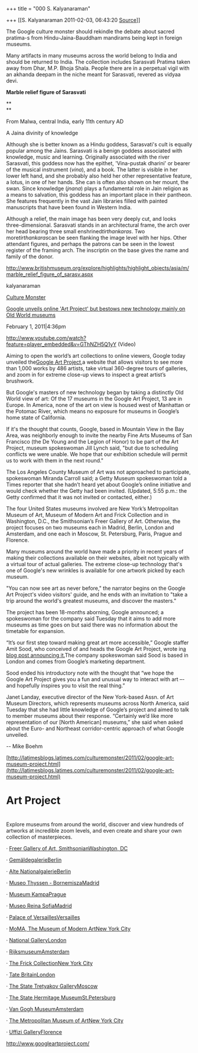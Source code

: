 +++
title = "000 S. Kalyanaraman"

+++
[[S. Kalyanaraman	2011-02-03, 06:43:20 [Source](https://groups.google.com/g/bvparishat/c/E4DZ4htow6Q)]]



The Google culture monster should rekindle the debate about sacred pratima-s from Hindu-Jaina-Bauddham mandirams being kept in foreign museums.

  

Many artifacts in many museums across the world belong to India and should be returned to India. The collection includes Sarasvati Pratima taken away from Dhar, M.P. Bhoja Shala. People there are in a perpetual vigil with an akhanda deepam in the niche meant for Sarasvati, revered as vidyaa devi.

  

**Marble relief figure of Sarasvati**

**  
**

From Malwa, central India, early 11th century AD

A Jaina divinity of knowledge

Although she is better known as a Hindu goddess, Sarasvati's cult is equally popular among the Jains. Sarasvati is a benign goddess associated with knowledge, music and learning. Originally associated with the river Sarasvati, this goddess now has the epithet, 'Vina-pustak dharini' or bearer of the musical instrument (*vina*), and a book. The latter is visible in her lower left hand, and she probably also held her other representative feature, a lotus, in one of her hands. She can is often also shown on her mount, the swan. Since knowledge (*jnana*) plays a fundamental role in Jain religion as a means to salvation, this goddess has an important place in their pantheon. She features frequently in the vast Jain libraries filled with painted manuscripts that have been found in Western India.

Although a relief, the main image has been very deeply cut, and looks three-dimensional. Sarasvati stands in an architectural frame, the arch over her head bearing three small enshrined*tirthankaras*. Two more*tirthankaras*can be seen flanking the image level with her hips. Other attendant figures, and perhaps the patrons can be seen in the lowest register of the framing arch. The inscriptin on the base gives the name and family of the donor.

  

<http://www.britishmuseum.org/explore/highlights/highlight_objects/asia/m/marble_relief_figure_of_sarasv.aspx>

  

kalyanaraman

  

[Culture Monster](http://latimesblogs.latimes.com/culturemonster/)



[Google unveils online 'Art Project' but bestows new technology mainly on Old World museums](http://latimesblogs.latimes.com/culturemonster/2011/02/google-art-museum-project.html "Google unveils online 'Art Project' but bestows new technology mainly on Old World museums ")



February 1, 2011\|4:36pm

<http://www.youtube.com/watch?feature=player_embedded&v=GThNZH5Q1yY> (Video)

Aiming to open the world’s art collections to online viewers, Google today unveiled the[Google Art Project,](http://www.googleartproject.com/)a website that allows visitors to see more than 1,000 works by 486 artists, take virtual 360-degree tours of galleries, and zoom in for extreme close-up views to inspect a great artist’s brushwork.  
  
But Google's masters of new technology began by taking a distinctly Old World view of art: Of the 17 museums in the Google Art Project, 13 are in Europe. In America, none of the art on view is housed west of Manhattan or the Potomac River, which means no exposure for museums in Google’s home state of California.

If it's the thought that counts, Google, based in Mountain View in the Bay Area, was neighborly enough to invite the nearby Fine Arts Museums of San Francisco (the De Young and the Legion of Honor) to be part of the Art Project, museum spokeswoman Jill Lynch said, "but due to scheduling conflicts we were unable. We hope that our exhibition schedule will permit us to work with them in the next round."

The Los Angeles County Museum of Art was not approached to participate, spokeswoman Miranda Carroll said; a Getty Museum spokeswoman told a Times reporter that she hadn’t heard yet about Google’s online initiative and would check whether the Getty had been invited. (Updated, 5:55 p.m.: the Getty confirmed that it was not invited or contacted, either.)

The four United States museums involved are New York’s Metropolitan Museum of Art, Museum of Modern Art and Frick Collection and in Washington, D.C., the Smithsonian’s Freer Gallery of Art. Otherwise, the project focuses on two museums each in Madrid, Berlin, London and Amsterdam, and one each in Moscow, St. Petersburg, Paris, Prague and Florence.  
  
Many museums around the world have made a priority in recent years of making their collections available on their websites, albeit not typically with a virtual tour of actual galleries. The extreme close-up technology that's one of Google's new wrinkles is available for one artwork picked by each museum.

"You can now see art as never before," the narrator begins on the Google Art Project's video visitors' guide, and he ends with an invitation to "take a trip around the world's greatest museums, and discover the masters."

The project has been 18-months aborning, Google announced; a spokeswoman for the company said Tuesday that it aims to add more museums as time goes on but said there was no information about the timetable for expansion.

“It’s our first step toward making great art more accessible,” Google staffer Amit Sood, who conceived of and heads the Google Art Project, wrote in[a blog post announcing it.](http://googleblog.blogspot.com/2011/02/explore-museums-and-great-works-of-art.html)The company spokeswoman said Sood is based in London and comes from Google’s marketing department.  
  
Sood ended his introductory note with the thought that “we hope the Google Art Project gives you a fun and unusual way to interact with art –- and hopefully inspires you to visit the real thing.”  
  
Janet Landay, executive director of the New York-based Assn. of Art Museum Directors, which represents museums across North America, said Tuesday that she had little knowledge of Google’s project and aimed to talk to member museums about their response. “Certainly we’d like more representation of our \[North American\] museums,” she said when asked about the Euro- and Northeast corridor-centric approach of what Google unveiled.

-- Mike Boehm

[http://latimesblogs.latimes.com/culturemonster/2011/02/google-art-museum-project.html](http://latimesblogs.latimes.com/culturemonster/2011/02/google-art-museum-project.html)

# Art Project

# 

Explore museums from around the world, discover and view hundreds of artworks at incredible zoom levels, and even create and share your own collection of masterpieces.





· [Freer Gallery of Art, SmithsonianWashington, DC](http://www.googleartproject.com/museums/freer)

·
[GemäldegalerieBerlin](http://www.googleartproject.com/museums/gemaldegalerie)

· [Alte NationalgalerieBerlin](http://www.googleartproject.com/museums/altesnational)

· [Museo Thyssen - BornemiszaMadrid](http://www.googleartproject.com/museums/thyssen)

· [Museum KampaPrague](http://www.googleartproject.com/museums/kampa)

· [Museo Reina SofiaMadrid](http://www.googleartproject.com/museums/reinasofia)

· [Palace of VersaillesVersailles](http://www.googleartproject.com/museums/versailles)

· [MoMA, The Museum of Modern ArtNew York City](http://www.googleartproject.com/museums/moma)

· [National GalleryLondon](http://www.googleartproject.com/museums/nationalgallery)

·
[RijksmuseumAmsterdam](http://www.googleartproject.com/museums/rijks)

· [The Frick CollectionNew York City](http://www.googleartproject.com/museums/frick)

· [Tate BritainLondon](http://www.googleartproject.com/museums/tate)

· [The State Tretyakov GalleryMoscow](http://www.googleartproject.com/museums/tretyakov)

· [The State Hermitage MuseumSt.Petersburg](http://www.googleartproject.com/museums/hermitage)

· [Van Gogh MuseumAmsterdam](http://www.googleartproject.com/museums/vangogh)

· [The Metropolitan Museum of ArtNew York City](http://www.googleartproject.com/museums/met)

· [Uffizi GalleryFlorence](http://www.googleartproject.com/museums/uffizi)



<http://www.googleartproject.com/>

